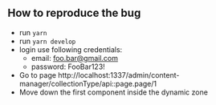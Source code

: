 ## How to reproduce the bug

- run `yarn`
- run `yarn develop`
- login use following credentials:
  - email: foo.bar@gmail.com
  - password: FooBar123!
- Go to page http://localhost:1337/admin/content-manager/collectionType/api::page.page/1
- Move down the first component inside the dynamic zone
